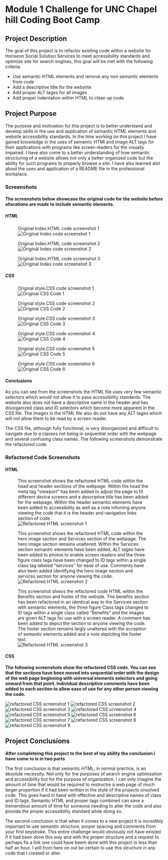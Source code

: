 # Module 1 Challenge for UNC Chapel hill Coding Boot Camp

## Project Description
The goal of this project is to refactor existing code within a website for Horiseon Social Solution Services to meet accessibility standards and optimize site for search engines, this goal will be met with the following criteria.
<ul>
  <li>
  Use semantic HTML elements and remove any non semantic elements from code
  </li>
  <li>
  Add a descriptive title for the webstite
  </li>
  <li>
  Add proper ALT tages for all images
  </li>
  <li>
  Add proper indentation within HTML to clean up code
  </li>
</ul>

## Project Purpose
<p>
  The purpose and motivation for this project is to better understand and develop skills in the use and application of semantic HTML elements and website accessibility standards.
  In the time working on this project I have gained knowledge in the uses of semantic HTMl and image ALT tags for their applications with programs like screen readers for the visually impaired. I have also come to a better understanding of how semantic structuring of a website allows not only a better organized code but the ability for such programs to properly browse a site.  I have also learned alot about the uses and application of a README file in the professional workplace.
  </p>

### Screenshots
  
#### The screenshots below showcase the original code for the website before alterations are made to include semantic elements.

##### HTML

<figure>
  <figcaption>Original Index.HTML code screenshot 1</figcaption>
  <img src="Develop/assets/readmeimages/Original Index Code 1.png" alt="Original Index code screenshot 1" >
</figure>
<figure>
  <figcaption>Original Index.HTML code screenshot 2</figcaption>
  <img src="Develop/assets/readmeimages/Original Index Code 2.png" alt="Original Index code screenshot 2">
</figure>
<figure>
  <figcaption>Original Index.HTML code screenshot 3</figcaption>
  <img src="Develop/assets/readmeimages/Original Index Code 3.png" alt="Original Index code screenshot 3">
</figure>

##### CSS

<figure>
  <figcaption>Original style.CSS code screenshot 1</figcaption>
  <img src="Develop/assets/readmeimages/Original CSS Code 1.png" alt="Original CSS Code 1">
</figure>
<figure>
  <figcaption>Orignial style.CSS code screenshot 2</figcaption>
  <img src="Develop/assets/readmeimages/Original CSS Code 2.png" alt="Original CSS Code 2">
</figure>
<figure>
  <figcaption>Original style.CSS code screenshot 3</figcaption>
  <img src="Develop/assets/readmeimages/Original CSS Code 3.png" alt="Original CSS Code 3">
</figure>
<figure>
  <figcaption>Original style.CSS code screenshot 4</figcaption>
  <img src="Develop/assets/readmeimages/Original CSS Code 4.png" alt="Original CSS Code 4">
</figure>
<figure>
  <figcaption>Orignial style.CSS code screenshot 5</figcaption>
  <img src="Develop/assets/readmeimages/Original CSS Code 5.png" alt="Original CSS Code 5">
</figure>
<figure>
  <figcaption>Original style.CSS code screenshot 6</figcaption>
  <img src="Develop/assets/readmeimages/Original CSS Code 6.png" alt="Original CSS Code 6">
</figure>

#### Conclusions

<section>
  <p>
      As you can see from the screenshots the HTML file uses very few semantic selectors which would not allow it to pass accessibility standards.
    The website also does not have a descriptive name in the header and has disorganized class and ID selectors which become more apparent in the CSS file.
    The images in the HTML file also do not have any ALT tages which will not allow them to be read by a screen reader.
  </p>
  <p>
     The CSS file, although fully functional, is very disorganized and difficult to navigate due to a classes not being in sequential order with the webpage
    and several confusing class names.  The following screenshots demonstrate the refactored code.
  </p>
</section>

### Refactored Code Screenshots

#### HTML

<figure>
  <figcaption>This screenshot shows the refactored HTML code within the head and header sections of the webpage.  Within the head the meta tag "viewport" has been added to adjust the page to fit different device screens and a descriptive title has been added for the webpage.  Within the header semantic elements have been added to accessibility as well as a note infoming anyone viewing the code that it is the header and navigation links section of code.</figcaption>
  <img src="Develop/assets/readmeimages/Refactored HTML 1.png" alt="Refactored HTML screenshot 1">
</figure>
<figure>
  <figcaption>This screenshot shows the refactored HTML code within the hero image section and Services section of the webpage.  The hero image section remains unaltered. Within the Services section semantic elements have been added, ALT tages have been added to photos to enable screen readers and the three figure class tags have been changed to ID tags within a single class tag labeled "services" for ease of use. Comments have also been added identifying the hero image section and services section for anyone viewing the code.</figcaption>
  <img src="Develop/assets/readmeimages/Refactored HTML 2.png" alt="Refactored HTML screenshot 2">
</figure>
<figure>
  <figcaption>This screenshot shwos the refactored code HTML within the Benefits section and footer of the website.  The benefits section has been refactored in an identical way to the Services section with semantic elements, the three figure Class tags changed to ID tags within a single class called "Benefits" and the images are given ALT tags for use with a screen reader.  A comment has been added to depict the section to anyone viewing the code.  The footer section remains largly unaltered with the acception of semantic elements added and a note depicting the footer text.</figcaption>
  <img src="Develop/assets/readmeimages/Refactored HTML 3.png" alt="Refactored HTML screenshot 3">
</figure>

#### CSS

**The following screenshots show the refactored CSS code.  You can see that the sections have been moved into sequential order with the design of the web page beginning with universal elements selectors and going onward from that point.  Individual descriptive comments have been added to each section to allow ease of use for any other person viewing the code.**

<img src="Develop/assets/readmeimages/Refactored CSS 1.png" alt="refactored CSS screenshot 1">

<img src="Develop/assets/readmeimages/Refactored CSS 2.png" alt="refactored CSS screenshot 2">

<img src="Develop/assets/readmeimages/Refactored CSS 3.png" alt="refactored CSS screenshot 3">

<img src="Develop/assets/readmeimages/Refactored CSS 4.png" alt="refactored CSS screenshot 4">

<img src="Develop/assets/readmeimages/Refactored CSS 5.png" alt="refactored CSS screenshot 5">

<img src="Develop/assets/readmeimages/Refactored CSS 6.png" alt="refactored CSS screenshot 6">

<img src="Develop/assets/readmeimages/Refactored CSS 7.png" alt="refactored CSS screenshot 7">

<img src="Develop/assets/readmeimages/Refactored CSS 8.png" alt="refactored CSS screenshot 8">

<img src="Develop/assets/readmeimages/Refactored CSS 9.png" alt="refactored CSS screenshot 9">

## Project Conclusions

**After completeing this project to the best of my ability the conclusion I have come to is in two parts**

The first conclusion is that semantic HTML, in normal practice, is an absolute necessity.  Not only for the purposes of search engine optimization and accessibility but for the purpose of organization.  I can only imagine the amount of time that would be required to restructre a web page of much larger propertion if it had been written in the style of the projects unsolved code.  This goes hand in hand with effective and descriptive names of class and ID tags.  Semantic HTML and proper tags combined can save a tremendous amount of time for someone needing to alter the code and also provide the proper accessibility standard while doing so.

The second conclusion is that when it comes to a new project it is incredibly important to use semantic structure, proper spacing and comments from your first keystroke.  This entire challenge would obviously not have existed if it had been done this way and with the proper structure and a request to perhaps fix a link one could have beem done with this project in less than half an hour.  I will from here on out be certain to use this structure in any code that I created or alter.



  
  

